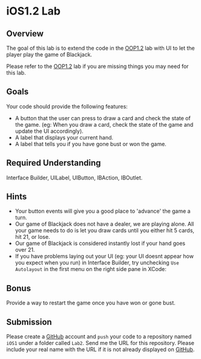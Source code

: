 iOS1.2 Lab
====================

Overview
--------------------

The goal of this lab is to extend the code in the [OOP1.2]() lab with UI to let the player play the game of Blackjack.

Please refer to the [OOP1.2]() lab if you are missing things you may need for this lab.

Goals
--------------------
Your code should provide the following features:

- A button that the user can press to draw a card and check the state of the game. (eg: When you draw a card, check the state of the game and update the UI accordingly).
- A label that displays your current hand.
- A label that tells you if you have gone bust or won the game.

Required Understanding
--------------------
Interface Builder, UILabel, UIButton, IBAction, IBOutlet.

Hints
--------------------
- Your button events will give you a good place to 'advance' the game a turn.
- Our game of Blackjack does not have a dealer, we are playing alone. All your game needs to do is let you draw cards until you either hit 5 cards, hit 21, or lose.
- Our game of Blackjack is considered instantly lost if your hand goes over 21.
- If you have problems laying out your UI (eg: your UI doesnt appear how you expect when you run) in Interface Builder, try unchecking `Use Autolayout` in the first menu on the right side pane in XCode:

Bonus
--------------------
Provide a way to restart the game once you have won or gone bust.

Submission
--------------------
Please create a [GitHub](https://github.com/) account and `push` your code to a repository named `iOS1` under a folder called `Lab2`. Send me the URL for this repository. Please include your real name with the URL if it is not already displayed on [GitHub](https://github.com/).


